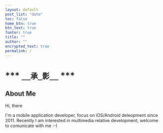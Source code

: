 ```yaml
---
layout: default
post_list: "date"
toc: false
home_btn: true
btn_text: true
footer: true
title: ""
author: ""
encrypted_text: true
permalink: /
---
```


# *** `__承_影__` *** 
## About Me
Hi, there

I'm a mobile application developer, focus on iOS/Android deleopment since 2011. Recently I am interested in multimedia relative development, welcome to comunicate with me :-)



